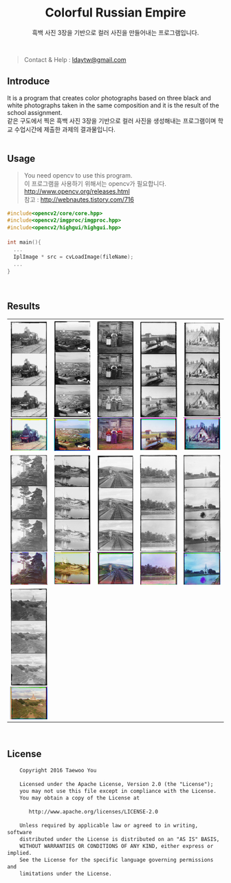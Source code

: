 <h1 align=center>Colorful Russian Empire</h1>
<p align=center>흑백 사진 3장을 기반으로 컬러 사진을 만들어내는 프로그램입니다.</p>
<br>

>Contact & Help : ldaytw@gmail.com

## Introduce
It is a program that creates color photographs based on three black and white photographs taken in the same composition and it is the result of the school assignment.<br>
같은 구도에서 찍은 흑백 사진 3장을 기반으로 컬러 사진을 생성해내는 프로그램이며 학교 수업시간에 제출한 과제의 결과물입니다.
<br><br>

## Usage
> You need opencv to use this program.<br>
> 이 프로그램을 사용하기 위해서는 opencv가 필요합니다.<br>
> <a href="http://www.opencv.org/releases.html">http://www.opencv.org/releases.html</a><br>
> 참고 : <a href="http://webnautes.tistory.com/716">http://webnautes.tistory.com/716</a>
```C
#include<opencv2/core/core.hpp>
#include<opencv2/imgproc/imgproc.hpp>
#include<opencv2/highgui/highgui.hpp>

int main(){
  ...
  IplImage * src = cvLoadImage(fileName);
  ...
}
```
<br>

## Results
<table>
<tr>
<td width=20%><img src="https://github.com/pooi/ColorfulRussianEmpire/blob/master/result/001.jpg"> </td>
<td width=20%><img src="https://github.com/pooi/ColorfulRussianEmpire/blob/master/result/002.jpg"> </td>
<td width=20%><img src="https://github.com/pooi/ColorfulRussianEmpire/blob/master/result/003.jpg"> </td>
<td width=20%><img src="https://github.com/pooi/ColorfulRussianEmpire/blob/master/result/004.jpg"> </td>
<td width=20%><img src="https://github.com/pooi/ColorfulRussianEmpire/blob/master/result/005.jpg"> </td>
</tr>
<tr>
<td width=20%><img src="https://github.com/pooi/ColorfulRussianEmpire/blob/master/result/006.jpg"> </td>
<td width=20%><img src="https://github.com/pooi/ColorfulRussianEmpire/blob/master/result/007.jpg"> </td>
<td width=20%><img src="https://github.com/pooi/ColorfulRussianEmpire/blob/master/result/008.jpg"> </td>
<td width=20%><img src="https://github.com/pooi/ColorfulRussianEmpire/blob/master/result/009.jpg"> </td>
<td width=20%><img src="https://github.com/pooi/ColorfulRussianEmpire/blob/master/result/010.jpg"> </td>
</tr>
<tr>
<td width=20%><img src="https://github.com/pooi/ColorfulRussianEmpire/blob/master/result/011.jpg"> </td>
</tr>
</table>
<br>

## License
```
    Copyright 2016 Taewoo You

    Licensed under the Apache License, Version 2.0 (the "License");
    you may not use this file except in compliance with the License.
    You may obtain a copy of the License at

       http://www.apache.org/licenses/LICENSE-2.0

    Unless required by applicable law or agreed to in writing, software
    distributed under the License is distributed on an "AS IS" BASIS,
    WITHOUT WARRANTIES OR CONDITIONS OF ANY KIND, either express or implied.
    See the License for the specific language governing permissions and
    limitations under the License.

